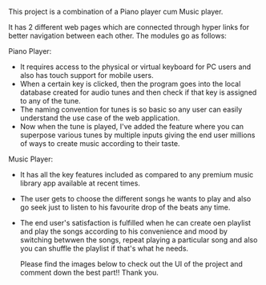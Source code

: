 This project is a combination of a Piano player cum Music player.

It has 2 different web pages which are connected through hyper links for better navigation between each other.
The modules go as follows:

Piano Player:
- It requires access to the physical or virtual keyboard for PC users and also has touch support for mobile users.
- When a certain key is clicked, then the program goes into the local database created for audio tunes and then check if that key is assigned to any of the tune.
- The naming convention for tunes is so basic so any user can easily understand the use case of the web application.
- Now when the tune is played, I've added the feature where you can superpose various tunes by multiple inputs giving the end user millions of ways to create music according to their taste.


Music Player:
- It has all the key features included as compared to any premium music library app available at recent times.
- The user gets to choose the different songs he wants to play and also go seek just to listen to his favourite drop of the beats any time.
- The end user's satisfaction is fulfilled when he can create oen playlist and play the songs according to his convenience and mood
  by switching betwwen the songs, repeat playing a particular song and also you can shuffle the playlist if that's what he needs.
  
  
  Please find the images below to check out the UI of the project and comment down the best part!!
  Thank you.
